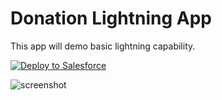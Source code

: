 # Donation Lightning App
This app will demo basic lightning capability.

<a href="https://githubsfdeploy.herokuapp.com">
  <img alt="Deploy to Salesforce"
       src="https://raw.githubusercontent.com/afawcett/githubsfdeploy/master/deploy.png">
</a>

![screenshot](https://user-images.githubusercontent.com/32835724/32058204-0a9f8c08-ba87-11e7-82ca-fd46861b61f5.PNG)

